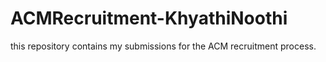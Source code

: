 # ACMRecruitment-KhyathiNoothi
this repository contains my submissions for the ACM recruitment process.
